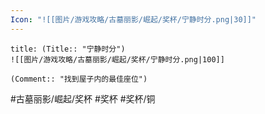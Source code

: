 ```yaml
---
Icon: "![[图片/游戏攻略/古墓丽影/崛起/奖杯/宁静时分.png|30]]"
---
```

```ad-common-bronze-trophy
title: (Title:: "宁静时分")
![[图片/游戏攻略/古墓丽影/崛起/奖杯/宁静时分.png|100]]

(Comment:: "找到屋子内的最佳座位")
```

#古墓丽影/崛起/奖杯 #奖杯 #奖杯/铜
